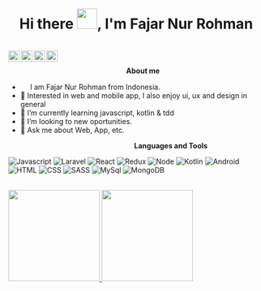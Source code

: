 <h1 align="center">Hi there <img src="https://github.com/sudnyeshtalekar/sudnyeshtalekar/blob/master/Assets/Hi.gif" width="40px">, I'm Fajar Nur Rohman</h1>
<br />
<a href="#">
  <img align="left" width="22px" src="https://cdn.jsdelivr.net/npm/simple-icons@v3/icons/twitter.svg" />
</a>
<a href="https://www.linkedin.com/in/fajarnurrohman">
  <img align="left" width="22px" src="https://cdn.jsdelivr.net/npm/simple-icons@v3/icons/linkedin.svg" />
</a>
<a href="https://github.com/fajjarnr">
  <img align="left" width="22px" src="https://cdn.jsdelivr.net/npm/simple-icons@v3/icons/github.svg" />
</a>
<a href="#">
  <img align="left" width="22px" src="https://cdn.jsdelivr.net/npm/simple-icons@3.2.0/icons/write-dot-as.svg" />
</a>
<br />

&nbsp;&nbsp;&nbsp;&nbsp;&nbsp;&nbsp;&nbsp;&nbsp;&nbsp;&nbsp;&nbsp;&nbsp;&nbsp;&nbsp;&nbsp;&nbsp;&nbsp;&nbsp;&nbsp;&nbsp;&nbsp;&nbsp;&nbsp;&nbsp;&nbsp;&nbsp;&nbsp;&nbsp;&nbsp;&nbsp;&nbsp;&nbsp;&nbsp;&nbsp;&nbsp;&nbsp;&nbsp;&nbsp;&nbsp;&nbsp;&nbsp;&nbsp;&nbsp;&nbsp;&nbsp;&nbsp;&nbsp;&nbsp;&nbsp;&nbsp;&nbsp;&nbsp;&nbsp;&nbsp;&nbsp;&nbsp;&nbsp;&nbsp;&nbsp;<b>About me</b> <br>
- <img src ="https://s3.amazonaws.com/pix.iemoji.com/images/emoji/apple/ios-12/256/boy-light-skin-tone.png" height= 15px width = 15px> I am Fajar Nur Rohman from Indonesia.
- 🔭 Interested in web and mobile app, I also enjoy ui, ux and design in general
- 🌱 I’m currently learning javascript, kotlin & tdd
- 👯 I’m looking to new oportunities.
- 💬 Ask me about Web, App, etc.

&nbsp;&nbsp;&nbsp;&nbsp;&nbsp;&nbsp;&nbsp;&nbsp;&nbsp;&nbsp;&nbsp;&nbsp;&nbsp;&nbsp;&nbsp;&nbsp;&nbsp;&nbsp;&nbsp;&nbsp;&nbsp;&nbsp;&nbsp;&nbsp;&nbsp;&nbsp;&nbsp;&nbsp;&nbsp;&nbsp;&nbsp;&nbsp;&nbsp;&nbsp;&nbsp;&nbsp;&nbsp;&nbsp;&nbsp;&nbsp;&nbsp;&nbsp;&nbsp;&nbsp;&nbsp;&nbsp;&nbsp;&nbsp;&nbsp;&nbsp;&nbsp;&nbsp;&nbsp;&nbsp;&nbsp;&nbsp;&nbsp;&nbsp;&nbsp;&nbsp;&nbsp;&nbsp;&nbsp;<b>Languages and Tools</b> <br>

![Javascript](https://img.shields.io/badge/-Javascript-000?&logo=Javascript)
![Laravel](https://img.shields.io/badge/-Laravel-000?&logo=Laravel)
![React](https://img.shields.io/badge/-React-000?&logo=React)
![Redux](https://img.shields.io/badge/-Redux-000?&logo=Redux)
![Node](https://img.shields.io/badge/-Node-000?&logo=Node.js)
![Kotlin](https://img.shields.io/badge/-Kotlin-000?&logo=Kotlin)
![Android](https://img.shields.io/badge/-Android-000?&logo=Android)
![HTML](https://img.shields.io/badge/-HTML5-000?&logo=HTML5)
![CSS](https://img.shields.io/badge/-CSS3-000?&logo=CSS3)
![SASS](https://img.shields.io/badge/-SASS-000?&logo=SASS)
![MySql](https://img.shields.io/badge/-MySql-000?&logo=MySql)
![MongoDB](https://img.shields.io/badge/-MongoDB-000?&logo=MongoDB)

<br />
<a href="#" target="_blank">
  <img height="180em" src="https://github-readme-stats.vercel.app/api?username=fajjarnr&theme=buefy&show_icons=true" />
  <img height="180em" src="https://github-readme-stats.vercel.app/api/top-langs/?username=fajjarnr&theme=buefy&layout=compact&langs_count=8" />
</a>

